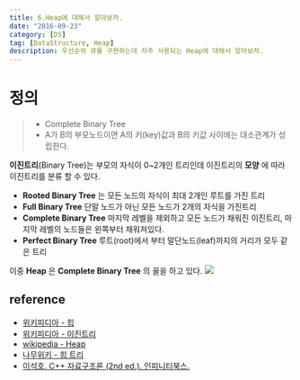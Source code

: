 ```yaml
---
title: 6.Heap에 대해서 알아보자.
date: "2016-09-23"
category: [DS]
tag: [DataStructure, Heap]
description: 우선순위 큐를 구현하는데 자주 사용되는 Heap에 대해서 알아보자.
---
```


# 정의

> - Complete Binary Tree
> - A가 B의 부모노드이면 A의 키(key)값과 B의 키값 사이에는 대소관계가 성립한다.

**이진트리**(Binary Tree)는 부모의 자식이 0~2개인 트리인데 이진트리의 **모양** 에 따라 이진트리를 분류 할 수 있다.

- **Rooted Binary Tree** 는 모든 노드의 자식이 최대 2개인 루트를 가진 트리
- **Full Binary Tree** 단말 노드가 아닌 모든 노드가 2개의 자식을 가진트리
- **Complete Binary Tree** 마지막 레벨을 제외하고 모든 노드가 채워진 이진트리, 마지막 레벨의 노드들은 왼쪽부터 채워져있다.
- **Perfect Binary Tree** 루트(root)에서 부터 말단노드(leaf)까지의 거리가 모두 같은 트리

이중 **Heap** 은 **Complete Binary Tree** 의 꼴을 하고 있다.
<img src="https://upload.wikimedia.org/wikipedia/commons/thumb/8/85/Complete_binary.pdf/page1-440px-Complete_binary.pdf.jpg" />



## reference
- [위키피디아 - 힙](https://ko.wikipedia.org/wiki/%ED%9E%99_(%EC%9E%90%EB%A3%8C_%EA%B5%AC%EC%A1%B0))
- [위키피디아 - 이진트리](https://ko.wikipedia.org/wiki/%EC%9D%B4%EC%A7%84_%ED%8A%B8%EB%A6%AC)
- [wikipedia - Heap](https://en.wikipedia.org/wiki/Heap_(data_structure))
- [나무위키 - 힙 트리](https://namu.wiki/w/%ED%9E%99%20%ED%8A%B8%EB%A6%AC)
- [이석호. C++ 자료구조론 (2nd ed.). 인피니티북스.](http://www.yes24.com/24/goods/2656393)
